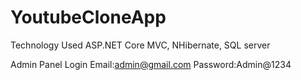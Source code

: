 # YoutubeCloneApp

Technology Used
ASP.NET Core MVC, NHibernate, SQL server

Admin Panel Login
Email:admin@gmail.com
Password:Admin@1234

